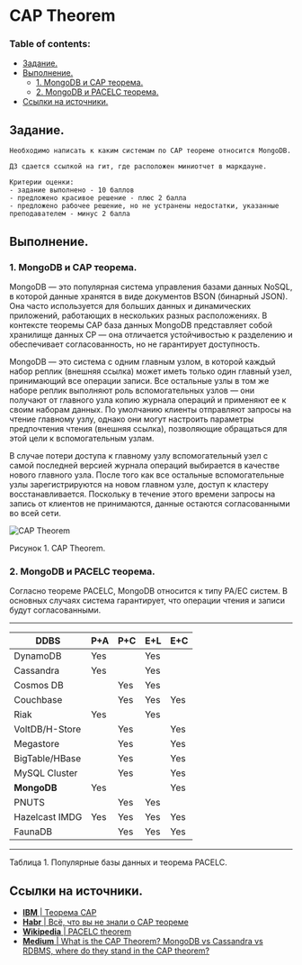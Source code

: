 # CAP Theorem

### Table of contents:
  - [Задание.](#задание)
  - [Выполнение.](#выполнение)
    - [1. MongoDB и CAP теорема.](#1-mongodb-и-cap-теорема)
    - [2. MongoDB и PACELC теорема.](#2-mongodb-и-pacelc-теорема)
  - [Ссылки на источники.](#ссылки-на-источники)

## Задание.
```
Необходимо написать к каким системам по CAP теореме относится MongoDB.

ДЗ сдается ссылкой на гит, где расположен миниотчет в маркдауне.

Критерии оценки:
- задание выполнено - 10 баллов
- предложено красивое решение - плюс 2 балла
- предложено рабочее решение, но не устранены недостатки, указанные преподавателем - минус 2 балла
```

## Выполнение.

### 1. MongoDB и CAP теорема.

MongoDB — это популярная система управления базами данных NoSQL, в которой данные хранятся в виде документов BSON (бинарный JSON). Она часто используется для больших данных и динамических приложений, работающих в нескольких разных расположениях. В контексте теоремы CAP база данных MongoDB представляет собой хранилище данных CP — она отличается устойчивостью к разделению и обеспечивает согласованность, но не гарантирует доступность.

MongoDB — это система с одним главным узлом, в которой каждый набор реплик (внешняя ссылка) может иметь только один главный узел, принимающий все операции записи. Все остальные узлы в том же наборе реплик выполняют роль вспомогательных узлов — они получают от главного узла копию журнала операций и применяют ее к своим наборам данных. По умолчанию клиенты отправляют запросы на чтение главному узлу, однако они могут настроить параметры предпочтения чтения (внешняя ссылка), позволяющие обращаться для этой цели к вспомогательным узлам.

В случае потери доступа к главному узлу вспомогательный узел с самой последней версией журнала операций выбирается в качестве нового главного узла. После того как все остальные вспомогательные узлы зарегистрируются на новом главном узле, доступ к кластеру восстанавливается. Поскольку в течение этого времени запросы на запись от клиентов не принимаются, данные остаются согласованными во всей сети.


![CAP Theorem](https://miro.medium.com/max/732/1*7mDBUO-j0yws52wZlSxbAg.png)

Рисунок 1. CAP Theorem.

### 2. MongoDB и PACELC теорема.

Согласно теореме PACELC, MongoDB относится к типу PA/EC систем. В основных случаях система гарантирует, что операции чтения и записи будут согласованными.

---------------------------------------------
| DDBS            | P+A |  P+C |	E+L |	E+C |
|-----------------|-----|------|------|-----|
| DynamoDB        | Yes |	     |  Yes |     |	
| Cassandra       | Yes |	     |  Yes |	    |
| Cosmos DB       |     |  Yes |  Yes |     |
| Couchbase       |     |  Yes |  Yes | Yes |
| Riak            | Yes |	     |  Yes |     |	
| VoltDB/H-Store  |     |  Yes |	  	| Yes |
| Megastore       |     |  Yes |	  	| Yes |
| BigTable/HBase  |     |  Yes |	  	| Yes |
| MySQL Cluster   |     |  Yes |	  	| Yes |
| **MongoDB** 	  | Yes |	     |	  	| Yes |
| PNUTS 		      |     |  Yes |	Yes |	    |
| Hazelcast IMDG  | Yes |  Yes |  Yes | Yes |
| FaunaDB         |     |  Yes |	Yes | Yes |
---------------------------------------------
Таблица 1. Популярные базы данных и теорема PACELC.

## Ссылки на источники.
- [**IBM** | Теорема CAP](https://www.ibm.com/ru-ru/cloud/learn/cap-theorem#toc--cap-cp----oVh3rgM9)
- [**Habr** | Всё, что вы не знали о CAP теореме](https://habr.com/ru/post/328792/)
- [**Wikipedia** | PACELC theorem](https://en.wikipedia.org/wiki/PACELC_theorem)
- [**Medium** | What is the CAP Theorem? MongoDB vs Cassandra vs RDBMS, where do they stand in the CAP theorem?](https://bikas-katwal.medium.com/mongodb-vs-cassandra-vs-rdbms-where-do-they-stand-in-the-cap-theorem-1bae779a7a15)